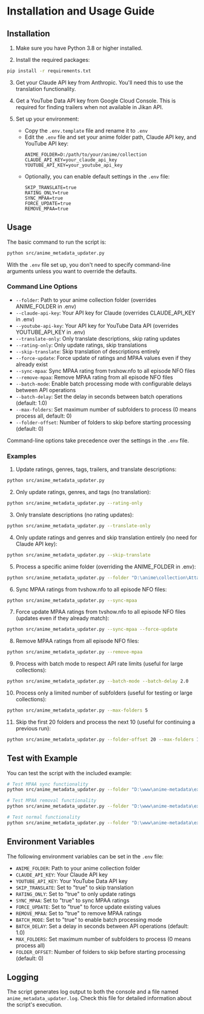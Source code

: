 # Installation and Usage Guide

## Installation

1. Make sure you have Python 3.8 or higher installed.

2. Install the required packages:

```bash
pip install -r requirements.txt
```

3. Get your Claude API key from Anthropic. You'll need this to use the translation functionality.

4. Get a YouTube Data API key from Google Cloud Console. This is required for finding trailers when not available in Jikan API.

5. Set up your environment:
   - Copy the `.env.template` file and rename it to `.env`
   - Edit the `.env` file and set your anime folder path, Claude API key, and YouTube API key:
     ```
     ANIME_FOLDER=D:/path/to/your/anime/collection
     CLAUDE_API_KEY=your_claude_api_key
     YOUTUBE_API_KEY=your_youtube_api_key
     ```
   - Optionally, you can enable default settings in the `.env` file:
     ```
     SKIP_TRANSLATE=true
     RATING_ONLY=true
     SYNC_MPAA=true
     FORCE_UPDATE=true
     REMOVE_MPAA=true
     ```

## Usage

The basic command to run the script is:

```bash
python src/anime_metadata_updater.py
```

With the `.env` file set up, you don't need to specify command-line arguments unless you want to override the defaults.

### Command Line Options

- `--folder`: Path to your anime collection folder (overrides ANIME_FOLDER in .env)
- `--claude-api-key`: Your API key for Claude (overrides CLAUDE_API_KEY in .env)
- `--youtube-api-key`: Your API key for YouTube Data API (overrides YOUTUBE_API_KEY in .env)
- `--translate-only`: Only translate descriptions, skip rating updates
- `--rating-only`: Only update ratings, skip translations
- `--skip-translate`: Skip translation of descriptions entirely
- `--force-update`: Force update of ratings and MPAA values even if they already exist
- `--sync-mpaa`: Sync MPAA rating from tvshow.nfo to all episode NFO files
- `--remove-mpaa`: Remove MPAA rating from all episode NFO files
- `--batch-mode`: Enable batch processing mode with configurable delays between API operations
- `--batch-delay`: Set the delay in seconds between batch operations (default: 1.0)
- `--max-folders`: Set maximum number of subfolders to process (0 means process all, default: 0)
- `--folder-offset`: Number of folders to skip before starting processing (default: 0)

Command-line options take precedence over the settings in the `.env` file.

### Examples

1. Update ratings, genres, tags, trailers, and translate descriptions:

```bash
python src/anime_metadata_updater.py
```

2. Only update ratings, genres, and tags (no translation):

```bash
python src/anime_metadata_updater.py --rating-only
```

3. Only translate descriptions (no rating updates):

```bash
python src/anime_metadata_updater.py --translate-only
```

4. Only update ratings and genres and skip translation entirely (no need for Claude API key):

```bash
python src/anime_metadata_updater.py --skip-translate
```

5. Process a specific anime folder (overriding the ANIME_FOLDER in .env):

```bash
python src/anime_metadata_updater.py --folder "D:\anime\collection\Attack on Titan"
```

6. Sync MPAA ratings from tvshow.nfo to all episode NFO files:

```bash
python src/anime_metadata_updater.py --sync-mpaa
```

7. Force update MPAA ratings from tvshow.nfo to all episode NFO files (updates even if they already match):

```bash
python src/anime_metadata_updater.py --sync-mpaa --force-update
```

8. Remove MPAA ratings from all episode NFO files:

```bash
python src/anime_metadata_updater.py --remove-mpaa
```

9. Process with batch mode to respect API rate limits (useful for large collections):

```bash
python src/anime_metadata_updater.py --batch-mode --batch-delay 2.0
```

10. Process only a limited number of subfolders (useful for testing or large collections):

```bash
python src/anime_metadata_updater.py --max-folders 5
```

11. Skip the first 20 folders and process the next 10 (useful for continuing a previous run):

```bash
python src/anime_metadata_updater.py --folder-offset 20 --max-folders 10
```

## Test with Example

You can test the script with the included example:

```bash
# Test MPAA sync functionality
python src/anime_metadata_updater.py --folder "D:\www\anime-metadata\example" --sync-mpaa

# Test MPAA removal functionality
python src/anime_metadata_updater.py --folder "D:\www\anime-metadata\example" --remove-mpaa

# Test normal functionality
python src/anime_metadata_updater.py --folder "D:\www\anime-metadata\example" --skip-translate
```

## Environment Variables

The following environment variables can be set in the `.env` file:

- `ANIME_FOLDER`: Path to your anime collection folder
- `CLAUDE_API_KEY`: Your Claude API key
- `YOUTUBE_API_KEY`: Your YouTube Data API key
- `SKIP_TRANSLATE`: Set to "true" to skip translation
- `RATING_ONLY`: Set to "true" to only update ratings
- `SYNC_MPAA`: Set to "true" to sync MPAA ratings
- `FORCE_UPDATE`: Set to "true" to force update existing values
- `REMOVE_MPAA`: Set to "true" to remove MPAA ratings
- `BATCH_MODE`: Set to "true" to enable batch processing mode
- `BATCH_DELAY`: Set a delay in seconds between API operations (default: 1.0)
- `MAX_FOLDERS`: Set maximum number of subfolders to process (0 means process all)
- `FOLDER_OFFSET`: Number of folders to skip before starting processing (default: 0)

## Logging

The script generates log output to both the console and a file named `anime_metadata_updater.log`. Check this file for detailed information about the script's execution.